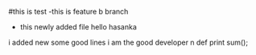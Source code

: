 #this is test 
-this is feature b branch
- this newly added file hello hasanka


i added new some good lines
i am the good developer
n
def print sum();

